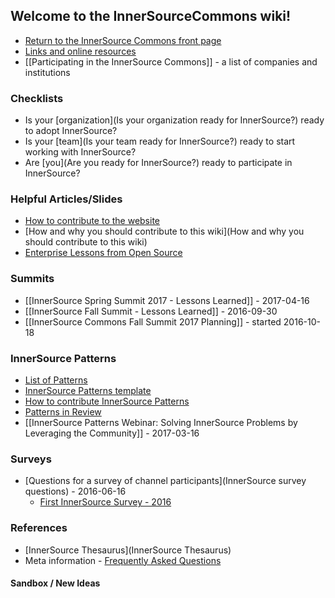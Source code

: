## Welcome to the InnerSourceCommons wiki!
* [Return to the InnerSource Commons front page](http://paypal.github.io/InnerSourceCommons/)
* [Links and online resources](https://github.com/paypal/InnerSourceCommons/wiki/Links-and-online-resources-for-the-InnerSource-Commons)
* [[Participating in the InnerSource Commons]] - a list of companies and institutions

### Checklists
* Is your [organization](Is your organization ready for InnerSource?) ready to adopt InnerSource?
* Is your [team](Is your team ready for InnerSource?) ready to start working with InnerSource?
* Are [you](Are you ready for InnerSource?) ready to participate in InnerSource?

### Helpful Articles/Slides
* [How to contribute to the website](https://github.com/paypal/InnerSourceCommons/blob/master/README.md)
* [How and why you should contribute to this wiki](How and why you should contribute to this wiki)
* [Enterprise Lessons from Open Source](http://www.slideshare.net/jimjag/inner-source-enterprise-lessons-from-the-open-source-community)

### Summits
* [[InnerSource Spring Summit 2017 - Lessons Learned]] - 2017-04-16
* [[InnerSource Fall Summit - Lessons Learned]] - 2016-09-30
* [[InnerSource Commons Fall Summit 2017 Planning]] - started 2016-10-18

### InnerSource Patterns
* [List of Patterns](https://github.com/paypal/InnerSourcePatterns#list-of-patterns)
* [InnerSource Patterns template](https://github.com/paypal/InnerSourcePatterns/blob/master/meta/pattern-template.md)
* [How to contribute InnerSource Patterns](https://github.com/paypal/InnerSourcePatterns/blob/master/CONTRIBUTING.md)
* [Patterns in Review](https://github.com/paypal/InnerSourcePatterns/pulls)
* [[InnerSource Patterns Webinar: Solving InnerSource Problems by Leveraging the Community]] - 2017-03-16

### Surveys
* [Questions for a survey of channel participants](InnerSource survey questions) - 2016-06-16
    - [First InnerSource Survey - 2016](https://docs.google.com/forms/d/e/1FAIpQLSf1EBbeyYezb_j1U2x1K2YqrDTN7UPZYnYAkre2h5QceI0I4A/viewform?c=0&w=1)

### References
* [InnerSource Thesaurus](InnerSource Thesaurus)
* Meta information - [Frequently Asked Questions](FAQ)

#### Sandbox / New Ideas